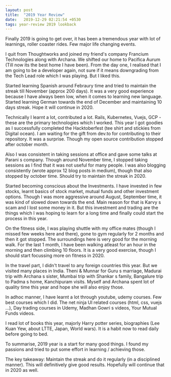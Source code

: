 ```yaml
---
layout: post
title:  "2019 Year Review"
date:   2019-12-29 02:21:54 +0530
tags: year-review 2019 lookback 
---
```


Finally 2019 is going to get over, it has been a tremendous year with lot of learnings, roller coaster rides. Few major life changing events.

I quit from Thoughtworks and joined my friend's company Francium Technologies along with Archana. We shifted our home to Pacifica Aurum (Till now its the best home I have been). From the day one, I realised that I am going to be a developer again, not sure if it means downgrading from the Tech Lead role which I was playing. But I liked this.

Started learning Spanish around Febraury time and tried to maintain the streak till November (approx 200 days). It was a very good experience because I have always been low, when it comes to learning new language. Started learning German towards the end of December and maintaining 10 days streak. Hope it will continue in 2020.

Technically I learnt a lot, contributed a lot. Rails, Kubernetes, Vuejs, GCP - these are the primary technologies which I worked. This year I got goodies as I successfully completed the Hacktoberfest (tee shirt and stickies from Digital ocean). I am waiting for the gift from dev.to for contributing to their repository. It was a surprise. Though my open source contribution stopped after october month.

Also I was consistent in taking sessions at office and gave some talks at Parani s company. Though around November time, I stopped taking sessions as I find that it was not useful for many people. I was also blogging consistently (wrote approx 12 blog posts in medium), though that also stopped by october time. Should try to maintain the streak in 2020.

Started becoming conscious about the Investments. I have invested in few stocks, learnt basics of stock market, mutual funds and other investment options. Though I was more aggressive around August, September time, it was kind of slowed down towards the end. Main reason for that is Karvy s scam and I lost some money in it. But this investment and trading are the things which I was hoping to learn for a long time and finally could start the process in this year.

On the fitness side, I was playing shuttle with my office mates (though I missed few weeks here and there), gone to gym regularly for 2 months and then it got stopped. The surroundings here is very good for the morning walk. For the last 1 month, I have been walking atleast for an hour in the morning and then climbing 10 floors. It is a very good exercise, though I should start focussing more on fitness in 2020.

In the travel part, I didn't travel to any foreign countries this year. But we visited many places in India. Theni & Munnar for Guru s marriage, Madurai trip with Archana s sister, Mumbai trip with Shankar s family, Bangalure trip to Padma s home, Kanchipuram visits. Myself and Archana spent lot of quality time this year and hope she will also enjoy those.

In adhoc manner, I have learnt a lot through youtube, udemy courses. Few best courses which I did. The net ninja UI related courses (html, css, vuejs ...), Day trading courses in Udemy, Madhan Gowri s videos, Your Mutual Funds videos.

I read lot of books this year, majorly Harry potter series, biographies (Lee Kuan Yew, about LTTE, Japan, World wars). It is a habit now to read daily before going to bed.

To summarise, 2019 year is a start for many good things. I found my passions and tried to put some effort in learning / achieving those.

The key takeaway: Maintain the streak and do it regularly (in a disciplined manner). This will definitively give good results. Hopefully will continue that in 2020 as well.
